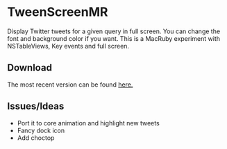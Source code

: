 # TweenScreenMR

Display Twitter tweets for a given query in full screen. You can change the font and background color if you want. This is a MacRuby experiment with NSTableViews, Key events and full screen.

## Download

The most recent version can be found [here.](http://applications.huesler-informatik.ch/#TweetScreen)

## Issues/Ideas

* Port it to core animation and highlight new tweets
* Fancy dock icon
* Add choctop
